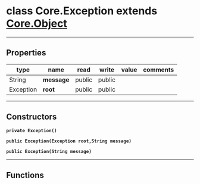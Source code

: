 class Core.Exception extends [Core.Object](Core.Object.md)
===

---
Properties
---
|type|name|read|write|value|comments|
|--- |--- |--- |--- |--- |--- |
|String|__message__|public|public|||
|Exception|__root__|public|public|||

---
Constructors
---

__`private Exception()`__
<div style="margin:1em">

</div>


__`public Exception(Exception root,String message)`__
<div style="margin:1em">

</div>


__`public Exception(String message)`__
<div style="margin:1em">

</div>


---
Functions
---

